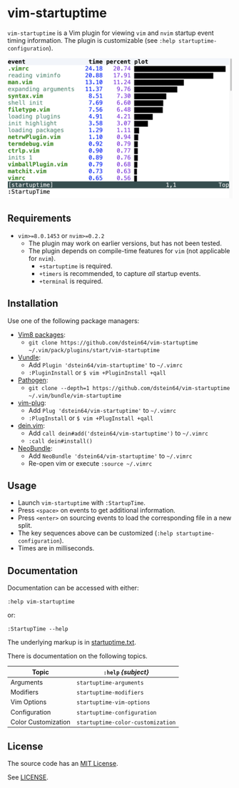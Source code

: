 # vim-startuptime

`vim-startuptime` is a Vim plugin for viewing `vim` and `nvim` startup event
timing information. The plugin is customizable (see
`:help startuptime-configuration`).

<img src="screenshot.png?raw=true" width="800"/>

## Requirements

* `vim>=8.0.1453` or `nvim>=0.2.2`
  - The plugin may work on earlier versions, but has not been tested.
  - The plugin depends on compile-time features for `vim` (not applicable for
    `nvim`).
    * `+startuptime` is required.
    * `+timers` is recommended, to capture *all* startup events.
    * `+terminal` is required.

## Installation

Use one of the following package managers:

* [Vim8 packages][vim8pack]:
  - `git clone https://github.com/dstein64/vim-startuptime ~/.vim/pack/plugins/start/vim-startuptime`
* [Vundle][vundle]:
  - Add `Plugin 'dstein64/vim-startuptime'` to `~/.vimrc`
  - `:PluginInstall` or `$ vim +PluginInstall +qall`
* [Pathogen][pathogen]:
  - `git clone --depth=1 https://github.com/dstein64/vim-startuptime ~/.vim/bundle/vim-startuptime`
* [vim-plug][vimplug]:
  - Add `Plug 'dstein64/vim-startuptime'` to `~/.vimrc`
  - `:PlugInstall` or `$ vim +PlugInstall +qall`
* [dein.vim][dein]:
  - Add `call dein#add('dstein64/vim-startuptime')` to `~/.vimrc`
  - `:call dein#install()`
* [NeoBundle][neobundle]:
  - Add `NeoBundle 'dstein64/vim-startuptime'` to `~/.vimrc`
  - Re-open vim or execute `:source ~/.vimrc`

## Usage

* Launch `vim-startuptime` with `:StartupTime`.
* Press `<space>` on events to get additional information.
* Press `<enter>` on sourcing events to load the corresponding file in a new
  split.
* The key sequences above can be customized (`:help startuptime-configuration`).
* Times are in milliseconds.

## Documentation

Documentation can be accessed with either:

```vim
:help vim-startuptime
```

or:

```vim
:StartupTime --help
```

The underlying markup is in [startuptime.txt](doc/startuptime.txt).

There is documentation on the following topics.

| Topic               | `:help` *{subject}*               |
|---------------------|-----------------------------------|
| Arguments           | `startuptime-arguments`           |
| Modifiers           | `startuptime-modifiers`           |
| Vim Options         | `startuptime-vim-options`         |
| Configuration       | `startuptime-configuration`       |
| Color Customization | `startuptime-color-customization` |

License
-------

The source code has an [MIT License](https://en.wikipedia.org/wiki/MIT_License).

See [LICENSE](LICENSE).

[dein]: https://github.com/Shougo/dein.vim
[neobundle]: https://github.com/Shougo/neobundle.vim
[pathogen]: https://github.com/tpope/vim-pathogen
[vim8pack]: http://vimhelp.appspot.com/repeat.txt.html#packages
[vimplug]: https://github.com/junegunn/vim-plug
[vundle]: https://github.com/gmarik/vundle
